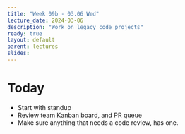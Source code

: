 ```yaml
---
title: "Week 09b - 03.06 Wed"
lecture_date: 2024-03-06
description: "Work on legacy code projects"
ready: true
layout: default
parent: lectures
slides:
---
```


# Today

* Start with standup
* Review team Kanban board, and PR queue
* Make sure anything that needs a code review, has one.

